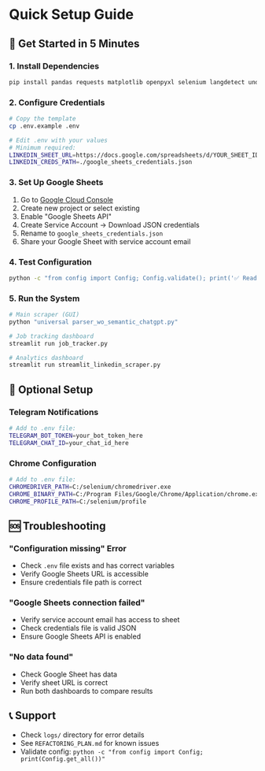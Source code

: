 # Quick Setup Guide

## 🚀 Get Started in 5 Minutes

### 1. Install Dependencies
```bash
pip install pandas requests matplotlib openpyxl selenium langdetect undetected-chromedriver streamlit wordcloud gspread python-dotenv
```

### 2. Configure Credentials
```bash
# Copy the template
cp .env.example .env

# Edit .env with your values
# Minimum required:
LINKEDIN_SHEET_URL=https://docs.google.com/spreadsheets/d/YOUR_SHEET_ID/edit
LINKEDIN_CREDS_PATH=./google_sheets_credentials.json
```

### 3. Set Up Google Sheets
1. Go to [Google Cloud Console](https://console.cloud.google.com/)
2. Create new project or select existing
3. Enable "Google Sheets API"
4. Create Service Account → Download JSON credentials
5. Rename to `google_sheets_credentials.json`
6. Share your Google Sheet with service account email

### 4. Test Configuration
```bash
python -c "from config import Config; Config.validate(); print('✅ Ready to go!')"
```

### 5. Run the System
```bash
# Main scraper (GUI)
python "universal parser_wo_semantic_chatgpt.py"

# Job tracking dashboard
streamlit run job_tracker.py

# Analytics dashboard  
streamlit run streamlit_linkedin_scraper.py
```

## 🔧 Optional Setup

### Telegram Notifications
```bash
# Add to .env file:
TELEGRAM_BOT_TOKEN=your_bot_token_here
TELEGRAM_CHAT_ID=your_chat_id_here
```

### Chrome Configuration
```bash
# Add to .env file:
CHROMEDRIVER_PATH=C:/selenium/chromedriver.exe
CHROME_BINARY_PATH=C:/Program Files/Google/Chrome/Application/chrome.exe
CHROME_PROFILE_PATH=C:/selenium/profile
```

## 🆘 Troubleshooting

### "Configuration missing" Error
- Check `.env` file exists and has correct variables
- Verify Google Sheets URL is accessible
- Ensure credentials file path is correct

### "Google Sheets connection failed"
- Verify service account email has access to sheet
- Check credentials file is valid JSON
- Ensure Google Sheets API is enabled

### "No data found"
- Check Google Sheet has data
- Verify sheet URL is correct
- Run both dashboards to compare results

## 📞 Support

- Check `logs/` directory for error details
- See `REFACTORING_PLAN.md` for known issues
- Validate config: `python -c "from config import Config; print(Config.get_all())"`